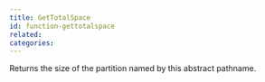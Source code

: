 ```yaml
---
title: GetTotalSpace
id: function-gettotalspace
related:
categories:
---
```


Returns the size of the partition named by this abstract pathname.
